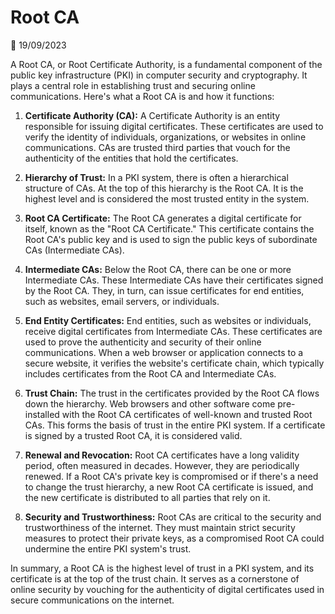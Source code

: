 # Root CA

📅 19/09/2023

A Root CA, or Root Certificate Authority, is a fundamental component of the public key infrastructure (PKI) in computer security and cryptography. It plays a central role in establishing trust and securing online communications. Here's what a Root CA is and how it functions:

1. **Certificate Authority (CA):** A Certificate Authority is an entity responsible for issuing digital certificates. These certificates are used to verify the identity of individuals, organizations, or websites in online communications. CAs are trusted third parties that vouch for the authenticity of the entities that hold the certificates.

2. **Hierarchy of Trust:** In a PKI system, there is often a hierarchical structure of CAs. At the top of this hierarchy is the Root CA. It is the highest level and is considered the most trusted entity in the system.

3. **Root CA Certificate:** The Root CA generates a digital certificate for itself, known as the "Root CA Certificate." This certificate contains the Root CA's public key and is used to sign the public keys of subordinate CAs (Intermediate CAs).

4. **Intermediate CAs:** Below the Root CA, there can be one or more Intermediate CAs. These Intermediate CAs have their certificates signed by the Root CA. They, in turn, can issue certificates for end entities, such as websites, email servers, or individuals.

5. **End Entity Certificates:** End entities, such as websites or individuals, receive digital certificates from Intermediate CAs. These certificates are used to prove the authenticity and security of their online communications. When a web browser or application connects to a secure website, it verifies the website's certificate chain, which typically includes certificates from the Root CA and Intermediate CAs.

6. **Trust Chain:** The trust in the certificates provided by the Root CA flows down the hierarchy. Web browsers and other software come pre-installed with the Root CA certificates of well-known and trusted Root CAs. This forms the basis of trust in the entire PKI system. If a certificate is signed by a trusted Root CA, it is considered valid.

7. **Renewal and Revocation:** Root CA certificates have a long validity period, often measured in decades. However, they are periodically renewed. If a Root CA's private key is compromised or if there's a need to change the trust hierarchy, a new Root CA certificate is issued, and the new certificate is distributed to all parties that rely on it.

8. **Security and Trustworthiness:** Root CAs are critical to the security and trustworthiness of the internet. They must maintain strict security measures to protect their private keys, as a compromised Root CA could undermine the entire PKI system's trust.

In summary, a Root CA is the highest level of trust in a PKI system, and its certificate is at the top of the trust chain. It serves as a cornerstone of online security by vouching for the authenticity of digital certificates used in secure communications on the internet.
